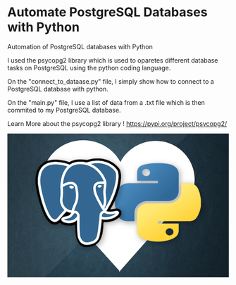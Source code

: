 # Automate PostgreSQL Databases with Python
Automation of PostgreSQL databases with Python

I used the psycopg2 library which is used to oparetes different database tasks on PostgreSQL using the python coding language.

On the "connect_to_dataase.py" file, I simply show how to connect to a PostgreSQL database with python. 

On the "main.py" file, I use a list of data from a .txt file which is then commited to my PostgreSQL database.



Learn More about the psycopg2 library ! https://pypi.org/project/psycopg2/

<img src="sql image 2.png">
